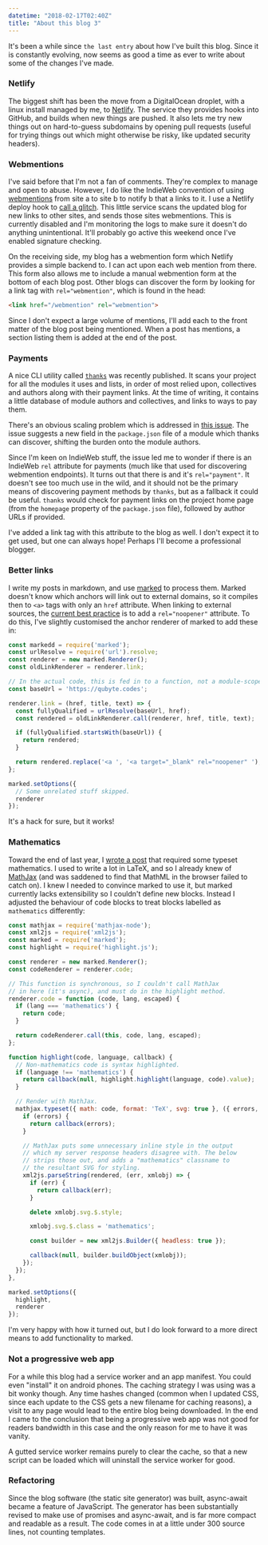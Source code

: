 ```yaml
---
datetime: "2018-02-17T02:40Z"
title: "About this blog 3"
---
```

It's been a while since `the last entry` about how I've built this blog. Since
it is constantly evolving, now seems as good a time as ever to write about some
of the changes I've made.

### Netlify

The biggest shift has been the move from a DigitalOcean droplet, with a linux
install managed by me, to [Netlify][netlify]. The service they
provides hooks into GitHub, and builds when new things are pushed. It also lets
me try new things out on hard-to-guess subdomains by opening pull requests
(useful for trying things out which might otherwise be risky, like updated
security headers).

### Webmentions

I've said before that I'm not a fan of comments. They're complex to manage and
open to abuse. However, I do like the IndieWeb convention of using
[webmentions][webmentions] from site a to site b to notify b that a links to it.
I use a Netlify deploy hook to [call a glitch][send-webmentions]. This little
service scans the updated blog for new links to other sites, and sends those
sites webmentions. This is currently disabled and I'm monitoring the logs to
make sure it doesn't do anything unintentional. It'll probably go active this
weekend once I've enabled signature checking.

On the receiving side, my blog has a webmention form which Netlify provides a
simple backend to. I can act upon each web mention from there. This form also
allows me to include a manual webmention form at the bottom of each blog post.
Other blogs can discover the form by looking for a link tag with
`rel="webmention"`, which is found in the head:

```html
<link href="/webmention" rel="webmention">
```

Since I don't expect a large volume of mentions, I'll add each to the
front matter of the blog post being mentioned. When a post has mentions, a
section listing them is added at the end of the post.

### Payments

A nice CLI utility called [`thanks`][thanks] was recently published. It scans
your project for all the modules it uses and lists, in order of most relied
upon, collectives and authors along with their payment links. At the time of
writing, it contains a little database of module authors and collectives, and
links to ways to pay them.

There's an obvious scaling problem which is addressed in
[this issue][thanks-from-field]. The issue suggests a new field in the
`package.json` file of a module which thanks can discover, shifting the burden
onto the module authors.

Since I'm keen on IndieWeb stuff, the issue led me to wonder if there is an
IndieWeb `rel` attribute for payments (much like that used for discovering
webmention endpoints). It turns out that there is and it's `rel="payment"`. It
doesn't see too much use in the wild, and it should not be the primary means of
discovering payment methods by `thanks`, but as a fallback it could be useful.
`thanks` would check for payment links on the project home page (from the
`homepage` property of the `package.json` file), followed by author URLs if
provided.

I've added a link tag with this attribute to the blog as well. I don't expect it
to get used, but one can always hope! Perhaps I'll become a professional
blogger.

### Better links

I write my posts in markdown, and use [marked][marked] to process them. Marked
doesn't know which anchors will link out to external domains, so it compiles
then to `<a>` tags with only an `href` attribute. When linking to external
sources, the [current best practice][practice] is to add a `rel="noopener"`
attribute. To do this, I've slightly customised the anchor renderer of marked to
add these in:

```javascript
const markedd = require('marked');
const urlResolve = require('url').resolve;
const renderer = new marked.Renderer();
const oldLinkRenderer = renderer.link;

// In the actual code, this is fed in to a function, not a module-scoped const.
const baseUrl = 'https://qubyte.codes';

renderer.link = (href, title, text) => {
  const fullyQualified = urlResolve(baseUrl, href);
  const rendered = oldLinkRenderer.call(renderer, href, title, text);

  if (fullyQualified.startsWith(baseUrl)) {
    return rendered;
  }

  return rendered.replace('<a ', '<a target="_blank" rel="noopener" ');
};

marked.setOptions({
  // Some unrelated stuff skipped.
  renderer
});
```

It's a hack for sure, but it works!

### Mathematics

Toward the end of last year, I [wrote a post][advent-of-code] that required some
typeset mathematics. I used to write a lot in LaTeX, and so I already knew of
[MathJax][mathjax] (and was saddened to find that MathML in the browser failed
to catch on). I knew I needed to convince marked to use it, but marked currently
lacks extensibility so I couldn't define new blocks. Instead I adjusted the
behaviour of code blocks to treat blocks labelled as `mathematics` differently:

```javascript
const mathjax = require('mathjax-node');
const xml2js = require('xml2js');
const marked = require('marked');
const highlight = require('highlight.js');

const renderer = new marked.Renderer();
const codeRenderer = renderer.code;

// This function is synchronous, so I couldn't call MathJax
// in here (it's async), and must do in the highlight method.
renderer.code = function (code, lang, escaped) {
  if (lang === 'mathematics') {
    return code;
  }

  return codeRenderer.call(this, code, lang, escaped);
};

function highlight(code, language, callback) {
  // Non-mathematics code is syntax highlighted.
  if (language !== 'mathematics') {
    return callback(null, highlight.highlight(language, code).value);
  }

  // Render with MathJax.
  mathjax.typeset({ math: code, format: 'TeX', svg: true }, ({ errors, svg }) => {
    if (errors) {
      return callback(errors);
    }

    // MathJax puts some unnecessary inline style in the output
    // which my server response headers disagree with. The below
    // strips those out, and adds a "mathematics" classname to
    // the resultant SVG for styling.
    xml2js.parseString(rendered, (err, xmlobj) => {
      if (err) {
        return callback(err);
      }

      delete xmlobj.svg.$.style;

      xmlobj.svg.$.class = 'mathematics';

      const builder = new xml2js.Builder({ headless: true });

      callback(null, builder.buildObject(xmlobj));
    });
  });
},

marked.setOptions({
  highlight,
  renderer
});
```

I'm very happy with how it turned out, but I do look forward to a more direct
means to add functionality to marked.

### Not a progressive web app

For a while this blog had a service worker and an app manifest. You could even
"install" it on android phones. The caching strategy I was using was a bit wonky
though. Any time hashes changed (common when I updated CSS, since each update to
the CSS gets a new filename for caching reasons), a visit to any page would lead
to the entire blog being downloaded. In the end I came to the conclusion that
being a progressive web app was not good for readers bandwidth in this case and
the only reason for me to have it was vanity.

A gutted service worker remains purely to clear the cache, so that a new script
can be loaded which will uninstall the service worker for good.

### Refactoring

Since the blog software (the static site generator) was built, async-await
became a feature of JavaScript. The generator has been substantially revised
to make use of promises and async-await, and is far more compact and readable
as a result. The code comes in at a little under 300 source lines, not counting
templates.

[netlify]: https://www.netlify.com/
[marked]: https://www.npmjs.com/package/marked
[practice]: https://jakearchibald.com/2016/performance-benefits-of-rel-noopener/
[advent-of-code]: /blog/advent-of-code-2017-day-20-task-2
[mathjax]: https://www.mathjax.org/
[webmentions]: https://indieweb.org/Webmention
[send-webmentions]: https://glitch.com/edit/#!/send-webmentions
[thanks]: https://feross.org/introducing-thanks/
[thanks-from-field]: https://github.com/feross/thanks/issues/2
[thanks-rel]: https://github.com/feross/thanks/issues/48
